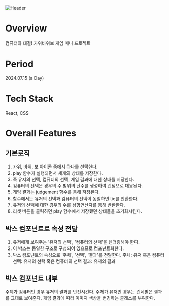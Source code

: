 ![Header](https://capsule-render.vercel.app/api?type=rect&height=200&color=1e235a&text=Rock%20Paper%20Scissor&textBg=false&reversal=true&fontColor=fff&fontAlign=50&fontSize=60&desc=seongyurim&descAlignY=85&descSize=20&descAlign=50)


# Overview
컴퓨터와 대결! 가위바위보 게임 미니 프로젝트

# Period
2024.07.15 (a Day)

# Tech Stack
React, CSS

# Overall Features
## 기본로직
1. 가위, 바위, 보 아이콘 중에서 하나를 선택한다.
2. play 함수가 실행되면서 세개의 상태를 저장한다.
3. 즉 유저의 선택, 컴퓨터의 선택, 게임 결과에 대한 상태를 저장한다.
4. 컴퓨터의 선택은 경우의 수 범위의 난수를 생성하여 랜덤으로 대응된다.
5. 게임 결과는 judgement 함수를 통해 저장된다.
6. 함수에서는 유저의 선택과 컴퓨터의 선택이 동일하면 tie를 반환한다.
7. 유저의 선택에 대한 경우의 수를 삼항연산자를 통해 반환한다.
8. 리셋 버튼을 클릭하면 play 함수에서 저장했던 상태들을 초기화시킨다.

## 박스 컴포넌트로 속성 전달
1. 유저에게 보여주는 '유저의 선택', '컴퓨터의 선택'을 렌더링해야 한다.
2. 이 박스는 동일한 구조로 구성되어 있으므로 컴포넌트화한다.
3. 박스 컴포넌트의 속성으로 '주체', '선택', '결과'를 전달한다.
  주체: 유저 혹은 컴퓨터
  선택: 유저의 선택 혹은 컴퓨터의 선택
  결과: 유저의 결과

## 박스 컴포넌트 내부
주체가 컴퓨터인 경우 유저의 결과를 반전시킨다.
주체가 유저인 경우는 건네받은 결과를 그대로 보여준다.
게임 결과에 따라 이미지 색상을 변경하는 클래스를 부여한다.
